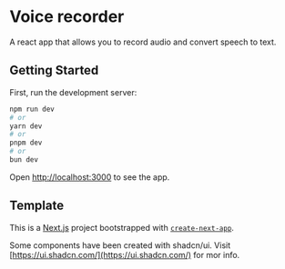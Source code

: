 # Voice recorder

A react app that allows you to record audio and convert speech to text.

## Getting Started

First, run the development server:

```bash
npm run dev
# or
yarn dev
# or
pnpm dev
# or
bun dev
```

Open [http://localhost:3000](http://localhost:3000) to see the app.

## Template

This is a [Next.js](https://nextjs.org) project bootstrapped with [`create-next-app`](https://nextjs.org/docs/app/api-reference/cli/create-next-app).

Some components have been created with shadcn/ui. Visit [https://ui.shadcn.com/](https://ui.shadcn.com/) for mor info.
